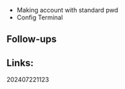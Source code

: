 
-  Making account with standard pwd
- Config Terminal 


## Follow-ups


## Links: 



202407221123
